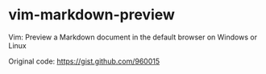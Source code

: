 vim-markdown-preview
====================

Vim: Preview a Markdown document in the default browser on Windows or Linux

Original code: <https://gist.github.com/960015>

